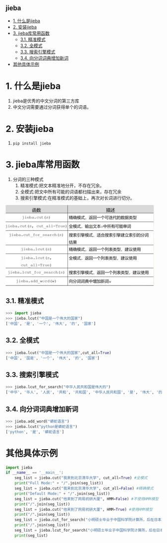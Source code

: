 jieba
---

<!-- TOC -->

- [1. 什么是jieba](#1-什么是jieba)
- [2. 安装jieba](#2-安装jieba)
- [3. jieba库常用函数](#3-jieba库常用函数)
  - [3.1. 精准模式](#31-精准模式)
  - [3.2. 全模式](#32-全模式)
  - [3.3. 搜索引擎模式](#33-搜索引擎模式)
  - [3.4. 向分词词典增加新词](#34-向分词词典增加新词)
- [其他具体示例](#其他具体示例)

<!-- /TOC -->

# 1. 什么是jieba
1. jieba是优秀的中文分词的第三方库
2. 中文分词需要通过分词获得单个的词语。

# 2. 安装jieba
1. `pip install jieba`

# 3. jieba库常用函数
1. 分词的三种模式
    1. 精准模式:把文本精准地分开，不存在冗余。
    2. 全模式:把文中所有可能的词语都扫描出来，存在冗余
    3. 搜索引擎模式:在精准模式的基础上，再次对长词进行切分。

![](img/jieba-1.png)

## 3.1. 精准模式
```py
>>> import jieba
>>> jieba.lcut("中国是一个伟大的国家")
['中国', '是', '一个', '伟大', '的', '国家']
```

## 3.2. 全模式
```py
>>> jieba.lcut("中国是一个伟大的国家",cut_all=True)
['中国', '国是', '一个', '伟大', '的', '国家']
```

## 3.3. 搜索引擎模式
```py
>>> jieba.lcut_for_search("中华人民共和国是伟大的")
['中华', '华人', '人民', '共和', '共和国', '中华人民共和国', '是', '伟大', '的']
```

## 3.4. 向分词词典增加新词
```py
>>> jieba.add_word("蟒蛇语言")
>>> jieba.lcut("python是蟒蛇语言")
['python', '是', '蟒蛇语言']
```

# 其他具体示例
```py
import jieba
if __name__ == '__main__':
    seg_list = jieba.cut("我来到北京清华大学", cut_all=True) #全模式
    print("Full Mode:" + "/".join(seg_list))
    seg_list = jieba.cut("我来到北京清华大学", cut_all=False) #精确模式
    print("Default Mode:" + "/".join(seg_list))
    seg_list = jieba.cut("他来到了网易杭研大厦", HMM=False) #不使用HMM模型
    print("/".join(seg_list))
    seg_list = jieba.cut("他来到了网易杭研大厦", HMM=True) #使用HMM模型
    print("/".join(seg_list))
    seg_list = jieba.cut_for_search("小明硕士毕业于中国科学院计算所，后在日本京都大学深造", HMM=False) #搜索引擎模式
    print("/".join(seg_list))
    seg_list = jieba.lcut_for_search("小明硕士毕业于中国科学院计算所，后在日本京都大学深造", HMM=True)
    print(seg_list)
```